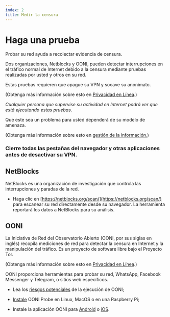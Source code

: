 ```yaml
---
index: 2
title: Medir la censura
---
```

# Haga una prueba

Probar su red ayuda a recolectar evidencia de censura.

Dos organizaciones, Netblocks y OONI, pueden detectar interrupciones en el tráfico normal de Internet debido a la censura mediante pruebas realizadas por usted y otros en su red.

Estas pruebas requieren que apague su VPN y socave su anonimato.

(Obtenga más información sobre esto en [Privacidad en Línea](umbrella://communications/online-privacy/advanced).)

_Cualquier persona que supervise su actividad en Internet podrá ver que está ejecutando estas pruebas._

Que este sea un problema para usted dependerá de su modelo de amenaza.

(Obtenga más información sobre esto en [gestión de la información.](umbrella://information/managing-information))

### Cierre todas las pestañas del navegador y otras aplicaciones antes de desactivar su VPN.

## NetBlocks

NetBlocks es una organización de investigación que controla las interrupciones y paradas de la red.

*   Haga clic en [https://netblocks.org/scan/](https://netblocks.org/scan/) para escanear su red directamente desde su navegador. La herramienta reportará los datos a NetBlocks para su análisis.

## OONI

La Iniciativa de Red del Observatorio Abierto (OONI, por sus siglas en inglés) recopila mediciones de red para detectar la censura en Internet y la manipulación del tráfico. Es un proyecto de software libre bajo el Proyecto Tor.

(Obtenga más información sobre esto en [Privacidad en Línea](umbrella://communications/online-privacy/advanced).)

OONI proporciona herramientas para probar su red, WhatsApp, Facebook Messenger y Telegram, o sitios web específicos.

*   Lea los [riesgos potenciales](https://ooni.torproject.org/about/risks/) de la ejecución de OONI;

*   [Instale](https://ooni.torproject.org/install/ooniprobe/) OONI Probe en Linux, MacOS o en una Raspberry Pi;

*   Instale la aplicación OONI para [Android](https://play.google.com/store/apps/details?id=org.openobservatory.ooniprobe) o [iOS](https://itunes.apple.com/us/app/id1199566366).